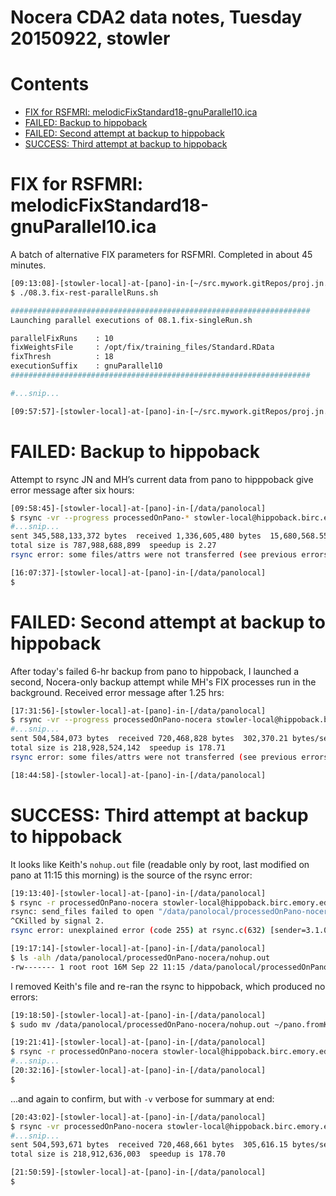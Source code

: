 # Nocera CDA2 data notes, Tuesday 20150922, stowler

Contents
=================

  * [FIX for RSFMRI: melodicFixStandard18-gnuParallel10.ica](#fix-for-rsfmri-melodicfixstandard18-gnuparallel10ica)
  * [FAILED: Backup to hippoback](#failed-backup-to-hippoback)
  * [FAILED: Second attempt at backup to hippoback](#failed-second-attempt-at-backup-to-hippoback)
  * [SUCCESS: Third attempt at backup to hippoback](#success-third-attempt-at-backup-to-hippoback)

# FIX for RSFMRI: melodicFixStandard18-gnuParallel10.ica

A batch of alternative FIX parameters for RSFMRI. Completed in about 45 minutes.

```bash
[09:13:08]-[stowler-local]-at-[pano]-in-[~/src.mywork.gitRepos/proj.jn.cda2] on master
$ ./08.3.fix-rest-parallelRuns.sh

###################################################################
Launching parallel executions of 08.1.fix-singleRun.sh

parallelFixRuns    : 10
fixWeightsFile     : /opt/fix/training_files/Standard.RData
fixThresh          : 18
executionSuffix    : gnuParallel10
###################################################################

#...snip...

[09:57:57]-[stowler-local]-at-[pano]-in-[~/src.mywork.gitRepos/proj.jn.cda2] on master
```


# FAILED: Backup to hippoback

Attempt to rsync JN and MH’s current data from pano to hipppoback give error message after six hours:

```bash
[09:58:45]-[stowler-local]-at-[pano]-in-[/data/panolocal]
$ rsync -vr --progress processedOnPano-* stowler-local@hippoback.birc.emory.edu:/data/backup/Atlanta/stowlerWIP/sharedReadOnly/
#...snip...
sent 345,588,133,372 bytes  received 1,336,605,480 bytes  15,680,568.55 bytes/sec
total size is 787,988,688,899  speedup is 2.27
rsync error: some files/attrs were not transferred (see previous errors) (code 23) at main.c(1183) [sender=3.1.0]

[16:07:37]-[stowler-local]-at-[pano]-in-[/data/panolocal]
$
```


# FAILED: Second attempt at backup to hippoback

After today's failed 6-hr backup from pano to hippoback, I launched a second, Nocera-only backup attempt while MH's FIX processes run in the background. Received error message after 1.25 hrs:

```bash
[17:31:56]-[stowler-local]-at-[pano]-in-[/data/panolocal]
$ rsync -vr --progress processedOnPano-nocera stowler-local@hippoback.birc.emory.edu:/data/backup/Atlanta/stowlerWIP/sharedReadOnly/
#...snip...
sent 504,584,073 bytes  received 720,468,828 bytes  302,370.21 bytes/sec
total size is 218,928,524,142  speedup is 178.71
rsync error: some files/attrs were not transferred (see previous errors) (code 23) at main.c(1183) [sender=3.1.0]

[18:44:58]-[stowler-local]-at-[pano]-in-[/data/panolocal]
```


# SUCCESS: Third attempt at backup to hippoback

It looks like Keith's `nohup.out` file (readable only by root, last modified on pano at 11:15 this morning) is the source of the rsync error:

```bash
[19:13:40]-[stowler-local]-at-[pano]-in-[/data/panolocal]
$ rsync -r processedOnPano-nocera stowler-local@hippoback.birc.emory.edu:/data/backup/Atlanta/stowlerWIP/sharedReadOnly/
rsync: send_files failed to open "/data/panolocal/processedOnPano-nocera/nohup.out": Permission denied (13)
^CKilled by signal 2.
rsync error: unexplained error (code 255) at rsync.c(632) [sender=3.1.0]

[19:17:14]-[stowler-local]-at-[pano]-in-[/data/panolocal]
$ ls -alh /data/panolocal/processedOnPano-nocera/nohup.out
-rw------- 1 root root 16M Sep 22 11:15 /data/panolocal/processedOnPano-nocera/nohup.out
```

I removed Keith's file and re-ran the rsync to hippoback, which produced no errors:

```bash
[19:18:50]-[stowler-local]-at-[pano]-in-[/data/panolocal]
$ sudo mv /data/panolocal/processedOnPano-nocera/nohup.out ~/pano.fromKeith.201509221115.nohup.out

[19:21:41]-[stowler-local]-at-[pano]-in-[/data/panolocal]
$ rsync -r processedOnPano-nocera stowler-local@hippoback.birc.emory.edu:/data/backup/Atlanta/stowlerWIP/sharedReadOnly/
#...snip...
[20:32:16]-[stowler-local]-at-[pano]-in-[/data/panolocal]
$
```

...and again to confirm, but with `-v` verbose for summary at end:

```bash
[20:43:02]-[stowler-local]-at-[pano]-in-[/data/panolocal]
$ rsync -vr processedOnPano-nocera stowler-local@hippoback.birc.emory.edu:/data/backup/Atlanta/stowlerWIP/sharedReadOnly/
#...snip...
sent 504,593,671 bytes  received 720,468,661 bytes  305,616.15 bytes/sec
total size is 218,912,636,003  speedup is 178.70

[21:50:59]-[stowler-local]-at-[pano]-in-[/data/panolocal]
$
```
